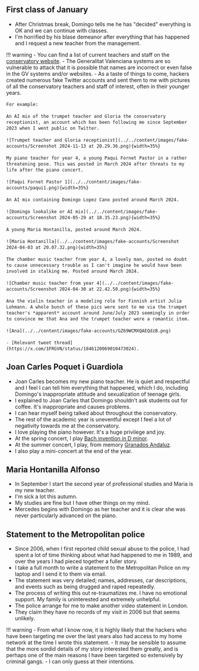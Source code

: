 ## First class of January

- After Christmas break, Domingo tells me he has "decided" everything is OK and we can continue with classes.
- I'm horrified by his blase demeanor after everything that has happened and I request a new teacher from the management.

!!! warning
    - You can find a list of current teachers and staff on the [conservatory website](https://portal.edu.gva.es/conservatoridenia/es/inici/).
    - The Generalitat Valenciana systems are so vulnerable to attack that it is possible that names are incorrect or even false in the GV systems and/or websites.
    - As a taste of things to come, hackers created numerous fake Twitter accounts and sent them to me with pictures of all the conservatory teachers and staff of interest, often in their younger years. 
    
    For example:
    
    An AI mix of the trumpet teacher and Gloria the conservatory receptionist, an account which has been following me since September 2023 when I went public on Twitter.

    ![Trumpet teacher and Gloria receptionist](../../content/images/fake-accounts/Screenshot 2024-11-13 at 20.29.36.png){width=35%}

    My piano teacher for year 4, a young Paqui Fornet Pastor in a rather threatening pose. This was posted in March 2024 after threats to my life after the piano concert.

    ![Paqui Fornet Pastor 1](../../content/images/fake-accounts/paqui1.png){width=35%}
 
    An AI mix containing Domingo Lopez Cano posted around March 2024.

    ![Domingo lookalike or AI mix](../../content/images/fake-accounts/Screenshot 2024-05-29 at 18.35.23.png){width=35%}

    A young Maria Hontanilla, posted around March 2024.

    ![Maria Hontanilla](../../content/images/fake-accounts/Screenshot 2024-04-03 at 20.07.32.png){width=35%}

    The chamber music teacher from year 4, a lovely man, posted no doubt to cause unnecessary trouble as I can't imagine he would have been involved in stalking me. Posted around March 2024.

    ![Chamber music teacher from year 4](../../content/images/fake-accounts/Screenshot 2024-04-30 at 22.42.50.png){width=35%}

    Ana the violin teacher in a modeling role for Finnish artist Julia Lohmann. A whole bunch of these pics were sent to me via the trumpet teacher's *apparent* account around June/July 2023 seemingly in order to convince me that Ana and the trumpet teacher were a romantic item.

    ![Ana](../../content/images/fake-accounts/GZ69WCMXQAEQdzB.png)

    - [Relevant tweet thread](https://x.com/1FRGVN/status/1846120069010473024).

## Joan Carles Poquet i Guardiola

- Joan Carles becomes my new piano teacher. He is quiet and respectful and I feel I can tell him everything that happened, which I do, including Domingo's inappropriate attitude and sexualization of teenage girls.
- I explained to Joan Carles that Domingo shouldn't ask students out for coffee. It's inappropriate and causes problems.
- I can hear myself being talked about throughout the conservatory.
- The rest of the academic year is uneventful except I feel a lot of negativity towards me at the conservatory.
- I love playing the piano however. It's a huge privilege and joy.
- At the spring concert, I play [Bach invention in D minor](../../content/sound/Bach_Invention_D_minor.wav).
- At the summer concert, I play, from memory [Granados Andaluz](../../content/sound/Granados_Andaluz.wav).
- I also play a mini-concert at the end of the year.

## Maria Hontanilla Alfonso

- In September I start the second year of professional studies and Maria is my new teacher.
- I'm sick a lot this autumn.
- My studies are fine but I have other things on my mind.
- Mercedes begins with Domingo as her teacher and it is clear she was never particularly advanced on the piano.

## Statement to the Metropolitan police

- Since 2006, when I first reported child sexual abuse to the police, I had spent a lot of time thinking about what had happened to me in 1989, and over the years I had pieced together a fuller story.
- I take a full month to write a statement to the Metropolitan Police on my laptop and I send it to them via email.
- The statement was very detailed; names, addresses, car descriptions, and events such as being drugged and raped repeatedly.
- The process of writing this out re-traumatizes me. I have no emotional support. My family is uninterested and extremely unhelpful.
- The police arrange for me to make another video statement in London.
- They claim they have no records of my visit in 2006 but that seems unlikely.

!!! warning
    - From what I know now, it is highly likely that the hackers who have been targeting me over the last years also had access to my home network at the time I wrote this statement.
    - It may be sensible to assume that the more sordid details of my story interested them greatly, and is perhaps one of the main reasons I have been targeted so extensively by criminal gangs.
    - I can only guess at their intentions.